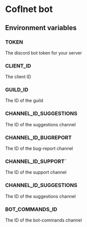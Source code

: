# Coflnet bot

## Environment variables

### TOKEN
The discord bot token for your server

### CLIENT_ID
The client ID

### GUILD_ID
The ID of the guild

### CHANNEL_ID_SUGGESTIONS
The ID of the suggestions channel

### CHANNEL_ID_BUGREPORT
The ID of the bug-report channel

### CHANNEL_ID_SUPPORT´
The ID of the support channel

### CHANNEL_ID_SUGGESTIONS
The ID of the suggestions channel

### BOT_COMMANDS_ID
The ID of the bot-commands channel
